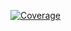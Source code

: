 [![Coverage](https://codecov.io/gh/bochencwx/test-ci/branch/main/graph/badge.svg)](https://app.codecov.io/gh/bochencwx/test-ci/tree/main)

